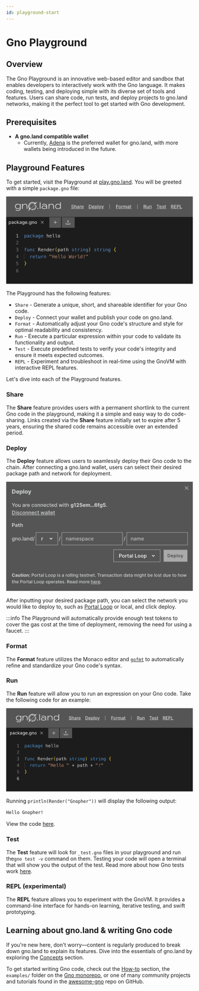 ```yaml
---
id: playground-start
---
```


# Gno Playground

## Overview

The Gno Playground is an innovative web-based editor and sandbox that enables developers to 
interactively work with the Gno language. It makes coding, testing,
and deploying simple with its diverse set of tools and features. Users can
share code, run tests, and deploy projects to gno.land networks, 
making it the perfect tool to get started with Gno development.

## Prerequisites

- **A gno.land compatible wallet**
  - Currently, [Adena](https://www.adena.app/) is the preferred wallet for
gno.land, with more wallets being introduced in the future.

## Playground Features

To get started, visit the Playground at [play.gno.land](https://play.gno.land). You will be greeted with a
simple `package.gno` file:

![default_playground](../assets/getting-started/playground/default_playground.png)

The Playground has the following features:
- `Share` - Generate a unique, short, and shareable identifier for your Gno code.
- `Deploy` - Connect your wallet and publish your code on gno.land.
- `Format` - Automatically adjust your Gno code's structure and style for optimal readability and consistency.
- `Run` - Execute a particular expression within your code to validate its functionality and output.
- `Test` - Execute predefined tests to verify your code's integrity and ensure it meets expected outcomes.
- `REPL` - Experiment and troubleshoot in real-time using the GnoVM with interactive REPL features.

Let's dive into each of the Playground features.

### Share

The **Share** feature provides users with a permanent shortlink to the current
Gno code in the playground, making it a simple and easy way to do code-sharing.
Links created via the **Share** feature initially set to expire after 5 years,
ensuring the shared code remains accessible over an extended period.

### Deploy

The **Deploy** feature allows users to seamlessly deploy their Gno code to the 
chain. After connecting a gno.land wallet, users can select their desired 
package path and network for deployment.

![default_deploy](../assets/getting-started/playground/default_deploy.png)

After inputting your desired package path, you can select the network you would 
like to deploy to, such as [Portal Loop](../concepts/portal-loop.md) or local,
and click deploy.

:::info
The Playground will automatically provide enough test tokens to cover the gas 
cost at the time of deployment, removing the need for using a faucet.
:::

### Format

The **Format** feature utilizes the Monaco editor and
[`gofmt`](https://pkg.go.dev/cmd/gofmt) to automatically refine and standardize 
your Gno code's syntax.

### Run

The **Run** feature will allow you to run an expression on your Gno code. Take the following code
for an example:

[![run_example](../assets/getting-started/playground/run.png)](https://play.gno.land/p/nBq2W8drjMy)

Running `println(Render("Gnopher"))` will display the following output:

```bash
Hello Gnopher!
```

View the code [here](https://play.gno.land/p/nBq2W8drjMy).

### Test

The **Test** feature will look for `_test.gno` files in your playground and run 
the`gno test -v` command on them. Testing your code will open a terminal that
will show you the output of the test. Read more about how Gno tests work
[here](../concepts/gno-test.md).

### REPL (experimental)

The **REPL** feature allows you to experiment with the GnoVM.
It provides a command-line interface for hands-on learning, iterative testing, and swift prototyping.

## Learning about gno.land & writing Gno code

If you're new here, don't worry—content is regularly produced to break down
gno.land to explain its features. Dive into the essentials of gno.land by 
exploring the [Concepts](../concepts/concepts.md) section.

To get started writing Gno code, check out the
[How-to](../how-to-guides/how-to-guides.md) section, the `examples/` folder on
the [Gno monorepo](https://github.com/gnolang/gno), or one of many community projects and tutorials found in the 
[awesome-gno](https://github.com/gnolang/awesome-gno/blob/main/README.md) repo on GitHub.
